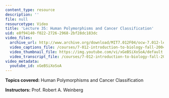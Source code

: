 ```yaml
---
content_type: resource
description: ''
file: null
resourcetype: Video
title: 'Lecture 35: Human Polymorphisms and Cancer Classification'
uid: e8f94140-f022-2726-2968-2bf28dc183dc
video_files:
  archive_url: http://www.archive.org/download/MIT7.012F04/ocw-7.012-lec35-08dec2004-220k.mp4
  video_captions_file: /courses/7-012-introduction-to-biology-fall-2004/f12596452b70568cafaddeedd6289de9_xGeBSiXoSoA.vtt
  video_thumbnail_file: https://img.youtube.com/vi/xGeBSiXoSoA/default.jpg
  video_transcript_file: /courses/7-012-introduction-to-biology-fall-2004/01ae72bfcdb578636b29b91396990297_xGeBSiXoSoA.pdf
video_metadata:
  youtube_id: xGeBSiXoSoA
---
```


**Topics covered:** Human Polymorphisms and Cancer Classification

**Instructors:** Prof. Robert A. Weinberg